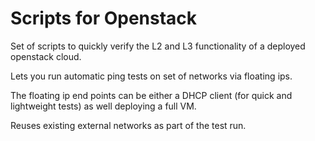 # Scripts for Openstack

Set of scripts to quickly verify the L2 and L3 functionality of a deployed openstack cloud.

Lets you run automatic ping tests on set of networks via floating ips.

The floating ip end points can be either a DHCP client (for quick and lightweight tests) as well deploying a full VM.

Reuses existing external networks as part of the test run.

